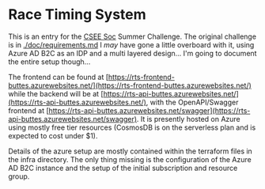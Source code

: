 # Race Timing System

This is an entry for the [CSEE Soc](https://www.essexstudent.com/organisation/6490/) Summer Challenge. The original challenge is in [./doc/requirements.md](./doc/requirements.md) I _may_ have gone a little overboard with it, using Azure AD B2C as an IDP and a multi layered design... I'm going to document the entire setup though...

The frontend can be found at [https://rts-frontend-buttes.azurewebsites.net/](https://rts-frontend-buttes.azurewebsites.net/) while the backend will be at [https://rts-api-buttes.azurewebsites.net/](https://rts-api-buttes.azurewebsites.net/), with the OpenAPI/Swagger frontend at [https://rts-api-buttes.azurewebsites.net/swagger](https://rts-api-buttes.azurewebsites.net/swagger). It is presently hosted on Azure using mostly free tier resources (CosmosDB is on the serverless plan and is expected to cost under $1).

Details of the azure setup are mostly contained within the terraform files in the infra directory. The only thing missing is the configuration of the Azure AD B2C instance and the setup of the initial subscription and resource group.